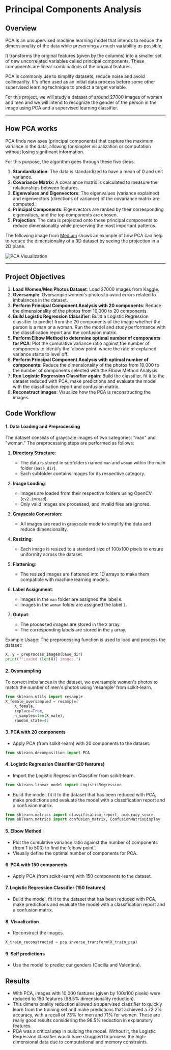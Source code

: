 # Principal Components Analysis
## Overview

PCA is an unsupervised machine learning model that intends to reduce the dimensionality of the data while preserving as much variability as possible.

It transforms the original features (given by the columns) into a smaller set of new uncorrelated variables called principal components. These components are linear combinations of the original features.

PCA is commonly use to simplify datasets, reduce noise and avoid collinearilty. It's often used as an initial data process before some other supervised learning technique to predict a target variable.

For this project, we will study a dataset of around 27000 images of women and men and we will intend to recognize the gender of the person in the image using PCA and a supervised learning classifier.

---

## How PCA works
PCA finds new axes (principal components) that capture the maximum variance in the data, allowing for simpler visualization or computation without losing significant information.

For this purpose, the algorithm goes through these five steps: 

1. **Standardization**: The data is standardized to have a mean of 0 and unit variance.
2. **Covariance Matrix**: A covariance matrix is calculated to measure the relationships between features.
3. **Eigenvalues and Eigenvectors**: The eigenvalues (variance explained) and eigenvectors (directions of variance) of the covariance matrix are computed.
4. **Principal Components**: Eigenvectors are ranked by their corresponding eigenvalues, and the top components are chosen.
5. **Projection**: The data is projected onto these principal components to reduce dimensionality while preserving the most important patterns.

The following image from [Medium](https://towardsdatascience.com/principal-component-analysis-pca-explained-visually-with-zero-math-1cbf392b9e7d) shows an example of how PCA can help to reduce the dimensionality of a 3D dataset by seeing the projection in a 2D plane.

![PCA Visualization](https://miro.medium.com/v2/resize:fit:972/1*Pogui8xj5BWn5Yc6CFMv8g.png)





---
## Project Objectives

1. **Load Women/Men Photos Dataset**: Load 27000 images from Kaggle.
2. **Oversample**: Oversample women's photos to avoid errors related to imbalances in the dataset.
3. **Perform Principal Component Analysis with 20 components**: Reduce the dimensionality of the photos from 10,000 to 20 components.
4. **Build Logistic Regression Classifier**: Build a Logistic Regression classifier to predict from the 20 components of the image whether the person is a man or a woman. Run the model and study performance with the classification report and the confusion matrix.
5. **Perform Elbow Method to determine optimal number of components for PCA**: Plot the cumulative variance ratio against the number of components to identify the 'elbow point' where the rate of explained variance starts to level off.
6. **Perform Principal Component Analysis with optimal number of components**: Reduce the dimensionality of the photos from 10,000 to the number of components selected with the Elbow Method Analysis.
7. **Run Logistic Regression Classifier again**: Build the classifier, fit it to the dataset reduced with PCA, make predictions and evaluate the model with the classification report and confusion matrix.
8. **Reconstruct images**: Visualize how the PCA is reconstructing the images.
## Code Workflow
#### 1. Data Loading and Preprocessing
The dataset consists of grayscale images of two categories: "man" and "woman." The preprocessing steps are performed as follows:

1. **Directory Structure**:
   - The data is stored in subfolders named `man` and `woman` within the main folder (`base_dir`).
   - Each subfolder contains images for its respective category.

2. **Image Loading**:
   - Images are loaded from their respective folders using OpenCV (`cv2.imread`).
   - Only valid images are processed, and invalid files are ignored.

3. **Grayscale Conversion**:
   - All images are read in grayscale mode to simplify the data and reduce dimensionality.

4. **Resizing**:
   - Each image is resized to a standard size of 100x100 pixels to ensure uniformity across the dataset.

5. **Flattening**:
   - The resized images are flattened into 1D arrays to make them compatible with machine learning models.

6. **Label Assignment**:
   - Images in the `man` folder are assigned the label `0`.
   - Images in the `woman` folder are assigned the label `1`.

7. **Output**:
   - The processed images are stored in the `X` array.
   - The corresponding labels are stored in the `y` array.

Example Usage:
The preprocessing function is used to load and process the dataset:
```python
X, y = preprocess_images(base_dir)
print(f"Loaded {len(X)} images.")
```
#### 2. Oversampling
To correct imbalances in the dataset, we oversample women's photos to match the number of men's photos using 'resample' from scikit-learn.
```python
from sklearn.utils import resample
X_female_oversampled = resample(
    X_female,
    replace=True,                 
    n_samples=len(X_male),          
    random_state=42
```
#### 3. PCA with 20 components
* Apply PCA (from scikit-learn) with 20 components to the dataset.
```python
from sklearn.decomposition import PCA
```
#### 4. Logistic Regression Classifier (20 features)
* Import the Logistic Regression Classifier from scikit-learn.
```python
from sklearn.linear_model import LogisticRegression
```
* Build the model, fit it to the dataset that has been reduced with PCA, make predictions and evaluate the model with a classification report and a confusion matrix.
```python
from sklearn.metrics import classification_report, accuracy_score
from sklearn.metrics import confusion_matrix, ConfusionMatrixDisplay
```
#### 5. Elbow Method
* Plot the cumulative variance ratio against the number of components (from 1 to 500) to find the 'elbow point'.
* Visually define the optimal number of components for PCA.

#### 6. PCA with 150 components
* Apply PCA (from scikit-learn) with 150 components to the dataset.

#### 7. Logistic Regression Classifier (150 features)
* Build the model, fit it to the dataset that has been reduced with PCA, make predictions and evaluate the model with a classification report and a confusion matrix.
#### 8. Visualization
* Reconstruct the images.
```python
X_train_reconstructed = pca.inverse_transform(X_train_pca)
```

#### 9. Self predictions
* Use the model to predict our genders (Cecilia and Valentina).
## Results
* With PCA, images with 10,000 features (given by 100x100 pixels) were reduced to 150 features (98.5% dimensionality reduction). 
* This dimensionality reduction allowed a supervised classifier to quickly learn from the training set and make predictions that achieved a 72.2% accuracy, with a recall of 73% for men and 71% for women. These are really good results considering the 98.5% reduction in explanatory features.
* PCA was a critical step in building the model. Without it, the Logistic Regression classifier would have struggled to process the high-dimensional data due to computational and memory constraints.

